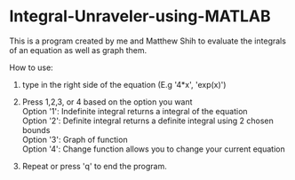 # Integral-Unraveler-using-MATLAB

This is a program created by me and Matthew Shih to evaluate the integrals of an equation as well as graph them.

How to use:

1. type in the right side of the equation (E.g '4*x', 'exp(x)')

2. Press 1,2,3, or 4 based on the option you want <br /> 
   Option '1': Indefinite integral returns a integral of the equation <br />
   Option '2': Definite integral returns a definite integral using 2 chosen bounds <br />
   Option '3': Graph of function <br />
   Option '4': Change function allows you to change your current equation <br />

3. Repeat or press 'q' to end the program.
